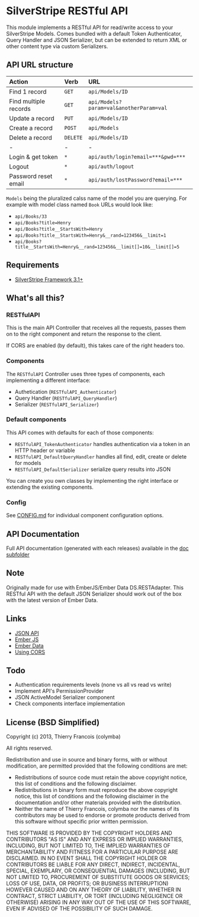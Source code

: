 # SilverStripe RESTful API

This module implements a RESTful API for read/write access to your SilverStripe Models. Comes bundled with a default Token Authenticator, Query Handler and JSON Serializer, but can be extended to return XML or other content type via custom Serializers.

## API URL structure

| Action                | Verb      | URL                                     |
| :-------------------- | :-------- | :-------------------------------------- |
| Find 1 record         | `GET`     | `api/Models/ID`                         |
| Find multiple records | `GET`     | `api/Models?param=val&anotherParam=val` |
| Update a record       | `PUT`     | `api/Models/ID`                         |
| Create a record       | `POST`    | `api/Models`                            |
| Delete a record       | `DELETE`  | `api/Models/ID`                         |
| -                     | -         | -                                       |
| Login & get token     | `*`       | `api/auth/login?email=***&pwd=***`      |
| Logout                | `*`       | `api/auth/logout`                       |
| Password reset email  | `*`       | `api/auth/lostPassword?email=***`       |

`Models` being the pluralized calss name of the model you are querying. For example with model class named `Book` URLs would look like:
* `api/Books/33`
* `api/Books?title=Henry`
* `api/Books?title__StartsWith=Henry`
* `api/Books?title__StartsWith=Henry&__rand=123456&__limit=1`
* `api/Books?title__StartsWith=Henry&__rand=123456&__limit[]=10&__limit[]=5`

## Requirements
* [SilverStripe Framework 3.1+](https://github.com/silverstripe/silverstripe-framework)

## What's all this?
### RESTfulAPI
This is the main API Controller that receives all the requests, passes them on to the right component and return the response to the client.

If CORS are enabled (by default), this takes care of the right headers too.

### Components
The `RESTfulAPI` Controller uses three types of components, each implementing a different interface:
* Authetication (`RESTfulAPI_Authenticator`)
* Query Handler (`RESTfulAPI_QueryHandler`)
* Serializer (`RESTfulAPI_Serializer`)

### Default components
This API comes with defaults for each of those components:
* `RESTfulAPI_TokenAuthenticator` handles authentication via a token in an HTTP header or variable
* `RESTfulAPI_DefaultQueryHandler` handles all find, edit, create or delete for models
* `RESTfulAPI_DefaultSerializer` serialize query results into JSON

You can create you own classes by implementing the right interface or extending the existing components.

### Config

See [CONFIG.md](CONFIG.md) for individual component configuration options.

## API Documentation
Full API documentation (generated with each releases) available in the [doc subfolder](https://github.com/colymba/silverstripe-restfulapi/tree/master/doc)

## Note
Originally made for use with EmberJS/Ember Data DS.RESTAdapter. This RESTful API with the default JSON Serializer should work out of the box with the latest version of Ember Data.

## Links
* [JSON API](http://jsonapi.org)
* [Ember JS](https://github.com/emberjs/ember.js)
* [Ember Data](https://github.com/emberjs/data)
* [Using CORS](http://www.html5rocks.com/en/tutorials/cors/)

## Todo
* Authentication requirements levels (none vs all vs read vs write)
* Implement API's PermissionProvider
* JSON ActiveModel Serializer component
* Check components interface implementation 

## License (BSD Simplified)

Copyright (c) 2013, Thierry Francois (colymba)

All rights reserved.

Redistribution and use in source and binary forms, with or without modification, are permitted provided that the following conditions are met:

 * Redistributions of source code must retain the above copyright notice, this list of conditions and the following disclaimer.
 * Redistributions in binary form must reproduce the above copyright notice, this list of conditions and the following disclaimer in the documentation and/or other materials provided with the distribution.
 * Neither the name of Thierry Francois, colymba nor the names of its contributors may be used to endorse or promote products derived from this software without specific prior written permission.
 
THIS SOFTWARE IS PROVIDED BY THE COPYRIGHT HOLDERS AND CONTRIBUTORS "AS IS" AND ANY EXPRESS OR IMPLIED WARRANTIES, INCLUDING, BUT NOT LIMITED TO, THE IMPLIED WARRANTIES OF MERCHANTABILITY AND FITNESS FOR A PARTICULAR PURPOSE ARE DISCLAIMED. IN NO EVENT SHALL THE COPYRIGHT HOLDER OR CONTRIBUTORS BE LIABLE FOR ANY DIRECT, INDIRECT, INCIDENTAL, SPECIAL, EXEMPLARY, OR CONSEQUENTIAL DAMAGES (INCLUDING, BUT NOT LIMITED TO, PROCUREMENT OF SUBSTITUTE GOODS OR SERVICES; LOSS OF USE, DATA, OR PROFITS; OR BUSINESS INTERRUPTION) HOWEVER CAUSED AND ON ANY THEORY OF LIABILITY, WHETHER IN CONTRACT, STRICT LIABILITY, OR TORT (INCLUDING NEGLIGENCE OR OTHERWISE) ARISING IN ANY WAY OUT OF THE USE OF THIS SOFTWARE, EVEN IF ADVISED OF THE POSSIBILITY OF SUCH DAMAGE.
